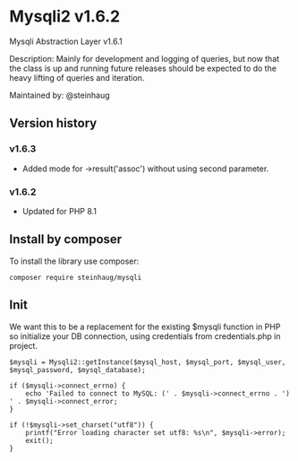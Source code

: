 # Mysqli2 v1.6.2

Mysqli Abstraction Layer v1.6.1

Description:
Mainly for development and logging of queries, but now that the class is up and running future releases should be expected to do the heavy lifting of queries and iteration.

Maintained by: @steinhaug

## Version history

### v1.6.3

- Added mode for ->result('assoc') without using second parameter.

### v1.6.2

- Updated for PHP 8.1  

## Install by composer

To install the library use composer:

    composer require steinhaug/mysqli

## Init 

We want this to be a replacement for the existing $mysqli function in PHP so initialize your DB connection, using credentials from credentials.php in project.

    $mysqli = Mysqli2::getInstance($mysql_host, $mysql_port, $mysql_user, $mysql_password, $mysql_database);

    if ($mysqli->connect_errno) {
        echo 'Failed to connect to MySQL: (' . $mysqli->connect_errno . ') ' . $mysqli->connect_error;
    }

    if (!$mysqli->set_charset("utf8")) {
        printf("Error loading character set utf8: %s\n", $mysqli->error);
        exit();
    }

